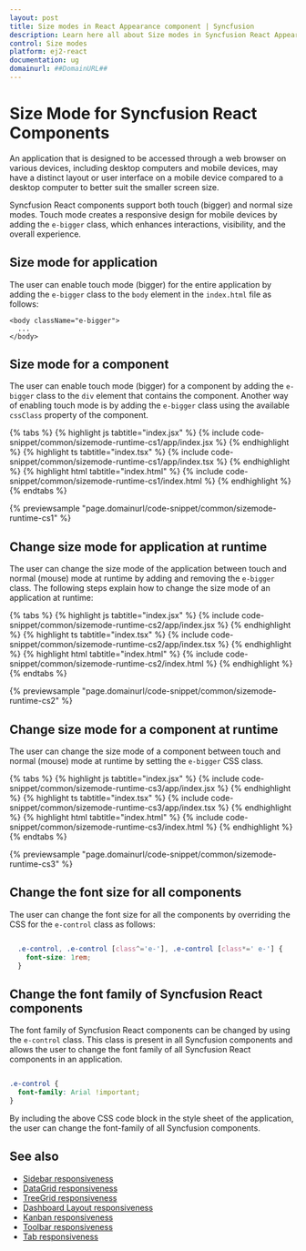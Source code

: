 ```yaml
---
layout: post
title: Size modes in React Appearance component | Syncfusion
description: Learn here all about Size modes in Syncfusion React Appearance component of Syncfusion Essential JS 2 and more.
control: Size modes 
platform: ej2-react
documentation: ug
domainurl: ##DomainURL##
---
```


# Size Mode for Syncfusion React Components

An application that is designed to be accessed through a web browser on various devices, including desktop computers and mobile devices, may have a distinct layout or user interface on a mobile device compared to a desktop computer to better suit the smaller screen size.

Syncfusion React components support both touch (bigger) and normal size modes. Touch mode creates a responsive design for mobile devices by adding the `e-bigger` class, which enhances interactions, visibility, and the overall experience.

## Size mode for application

The user can enable touch mode (bigger) for the entire application by adding the `e-bigger` class to the `body` element in the `index.html` file as follows:

  ```
  <body className="e-bigger">
    ...
  </body>
  ```

## Size mode for a component

The user can enable touch mode (bigger) for a component by adding the `e-bigger` class to the `div` element that contains the component. Another way of enabling touch mode is by adding the `e-bigger` class using the available `cssClass` property of the component.

{% tabs %}
{% highlight js tabtitle="index.jsx" %}
{% include code-snippet/common/sizemode-runtime-cs1/app/index.jsx %}
{% endhighlight %}
{% highlight ts tabtitle="index.tsx" %}
{% include code-snippet/common/sizemode-runtime-cs1/app/index.tsx %}
{% endhighlight %}
{% highlight html tabtitle="index.html" %}
{% include code-snippet/common/sizemode-runtime-cs1/index.html %}
{% endhighlight %}
{% endtabs %}
        
{% previewsample "page.domainurl/code-snippet/common/sizemode-runtime-cs1" %}

## Change size mode for application at runtime

The user can change the size mode of the application between touch and normal (mouse) mode at runtime by adding and removing the `e-bigger` class. The following steps explain how to change the size mode of an application at runtime:

{% tabs %}
{% highlight js tabtitle="index.jsx" %}
{% include code-snippet/common/sizemode-runtime-cs2/app/index.jsx %}
{% endhighlight %}
{% highlight ts tabtitle="index.tsx" %}
{% include code-snippet/common/sizemode-runtime-cs2/app/index.tsx %}
{% endhighlight %}
{% highlight html tabtitle="index.html" %}
{% include code-snippet/common/sizemode-runtime-cs2/index.html %}
{% endhighlight %}
{% endtabs %}
        
{% previewsample "page.domainurl/code-snippet/common/sizemode-runtime-cs2" %}

## Change size mode for a component at runtime

The user can change the size mode of a component between touch and normal (mouse) mode at runtime by setting the `e-bigger` CSS class.

{% tabs %}
{% highlight js tabtitle="index.jsx" %}
{% include code-snippet/common/sizemode-runtime-cs3/app/index.jsx %}
{% endhighlight %}
{% highlight ts tabtitle="index.tsx" %}
{% include code-snippet/common/sizemode-runtime-cs3/app/index.tsx %}
{% endhighlight %}
{% highlight html tabtitle="index.html" %}
{% include code-snippet/common/sizemode-runtime-cs3/index.html %}
{% endhighlight %}
{% endtabs %}
        
{% previewsample "page.domainurl/code-snippet/common/sizemode-runtime-cs3" %}

## Change the font size for all components

The user can change the font size for all the components by overriding the CSS for the `e-control` class as follows:

  ```css

    .e-control, .e-control [class^='e-'], .e-control [class*=' e-'] {
      font-size: 1rem;
    }

  ```

## Change the font family of Syncfusion React components

The font family of Syncfusion React components can be changed by using the `e-control` class. This class is present in all Syncfusion components and allows the user to change the font family of all Syncfusion React components in an application.

```css

.e-control {
  font-family: Arial !important;
}

```

By including the above CSS code block in the style sheet of the application, the user can change the font-family of all Syncfusion components.

## See also

* [Sidebar responsiveness](https://ej2.syncfusion.com/react/documentation/sidebar/auto-close/)
* [DataGrid responsiveness](https://ej2.syncfusion.com/react/documentation/grid/columns/responsive-columns/)
* [TreeGrid responsiveness](https://ej2.syncfusion.com/react/documentation/treegrid/scrolling/#responsive-with-parent-container)
* [Dashboard Layout responsiveness](https://ej2.syncfusion.com/react/documentation/dashboard-layout/responsive-adaptive/)
* [Kanban responsiveness](https://ej2.syncfusion.com/react/documentation/kanban/responsive-mode/)
* [Toolbar responsiveness](https://ej2.syncfusion.com/react/documentation/toolbar/responsive-mode/)
* [Tab responsiveness](https://ej2.syncfusion.com/react/documentation/tab/adaptive/)